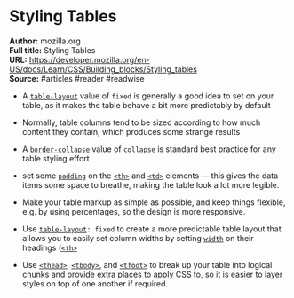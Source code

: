 # Styling Tables

**Author:** mozilla.org  
**Full title:** Styling Tables  
**URL:** https://developer.mozilla.org/en-US/docs/Learn/CSS/Building_blocks/Styling_tables  
**Source:** #articles #reader #readwise

- A [`table-layout`](https://developer.mozilla.org/en-US/docs/Web/CSS/table-layout) value of `fixed` is generally a good idea to set on your table, as it makes the table behave a bit more predictably by default 
   
- Normally, table columns tend to be sized according to how much content they contain, which produces some strange results 
   
- A [`border-collapse`](https://developer.mozilla.org/en-US/docs/Web/CSS/border-collapse) value of `collapse` is standard best practice for any table styling effort 
   
- set some [`padding`](https://developer.mozilla.org/en-US/docs/Web/CSS/padding) on the [`<th>`](https://developer.mozilla.org/en-US/docs/Web/HTML/Element/th) and [`<td>`](https://developer.mozilla.org/en-US/docs/Web/HTML/Element/td) elements — this gives the data items some space to breathe, making the table look a lot more legible. 
   
- Make your table markup as simple as possible, and keep things flexible, e.g. by using percentages, so the design is more responsive. 
   
- Use [`table-layout`](https://developer.mozilla.org/en-US/docs/Web/CSS/table-layout)`: fixed` to create a more predictable table layout that allows you to easily set column widths by setting [`width`](https://developer.mozilla.org/en-US/docs/Web/CSS/width) on their headings ([`<th>`](https://developer.mozilla.org/en-US/docs/Web/HTML/Element/th) 
   
- Use [`<thead>`](https://developer.mozilla.org/en-US/docs/Web/HTML/Element/thead), [`<tbody>`](https://developer.mozilla.org/en-US/docs/Web/HTML/Element/tbody), and [`<tfoot>`](https://developer.mozilla.org/en-US/docs/Web/HTML/Element/tfoot) to break up your table into logical chunks and provide extra places to apply CSS to, so it is easier to layer styles on top of one another if required. 
   
